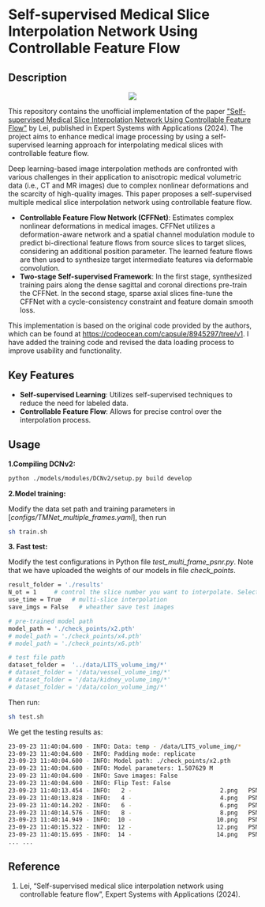 # Self-supervised Medical Slice Interpolation Network Using Controllable Feature Flow

## Description
<p align="center">
  <img src="https://github.com/Hiyeon/MSI/issues/1#issue-2380003322">
</p>

This repository contains the unofficial implementation of the paper ["Self-supervised Medical Slice Interpolation Network Using Controllable Feature Flow"](https://www.sciencedirect.com/science/article/pii/S0957417423024454) by Lei, published in Expert Systems with Applications (2024). The project aims to enhance medical image processing by using a self-supervised learning approach for interpolating medical slices with controllable feature flow.

Deep learning-based image interpolation methods are confronted with various challenges in their application to anisotropic medical volumetric data (i.e., CT and MR images) due to complex nonlinear deformations and the scarcity of high-quality images. This paper proposes a self-supervised multiple medical slice interpolation network using controllable feature flow.

- **Controllable Feature Flow Network (CFFNet)**: Estimates complex nonlinear deformations in medical images. CFFNet utilizes a deformation-aware network and a spatial channel modulation module to predict bi-directional feature flows from source slices to target slices, considering an additional position parameter. The learned feature flows are then used to synthesize target intermediate features via deformable convolution.
- **Two-stage Self-supervised Framework**: In the first stage, synthesized training pairs along the dense sagittal and coronal directions pre-train the CFFNet. In the second stage, sparse axial slices fine-tune the CFFNet with a cycle-consistency constraint and feature domain smooth loss.

This implementation is based on the original code provided by the authors, which can be found at https://codeocean.com/capsule/8945297/tree/v1. I have added the training code and revised the data loading process to improve usability and functionality.

## Key Features
- **Self-supervised Learning**: Utilizes self-supervised techniques to reduce the need for labeled data.
- **Controllable Feature Flow**: Allows for precise control over the interpolation process.

## Usage
**1.Compiling DCNv2:**
```bash
python ./models/modules/DCNv2/setup.py build develop
```

**2.Model training:**

Modify the data set path and training parameters in [_configs/TMNet_multiple_frames.yaml_], then run
```bash
sh train.sh
```

**3. Fast test:**

Modify the test configurations in Python file _test_multi_frame_psnr.py_. Note that we have uploaded the weights of our models in file _check_points_. 
```bash
result_folder = './results'
N_ot = 1     # control the slice number you want to interpolate. Select [1, 3, 5] for [x2, x4, x6] respectively.
use_time = True   # multi-slice interpolation
save_imgs = False   # wheather save test images

# pre-trained model path
model_path = './check_points/x2.pth'   
# model_path = './check_points/x4.pth'
# model_path = './check_points/x6.pth'

# test file path
dataset_folder =  '../data/LITS_volume_img/*'
# dataset_folder = '/data/vessel_volume_img/*'
# dataset_folder = '/data/kidney_volume_img/*'
# dataset_folder = '/data/colon_volume_img/*'
```
Then run:
```bash
sh test.sh
```
We get the testing results as:
```bash
23-09-23 11:40:04.600 - INFO: Data: temp - /data/LITS_volume_img/*
23-09-23 11:40:04.600 - INFO: Padding mode: replicate
23-09-23 11:40:04.600 - INFO: Model path: ./check_points/x2.pth
23-09-23 11:40:04.600 - INFO: Model parameters: 1.507629 M
23-09-23 11:40:04.600 - INFO: Save images: False
23-09-23 11:40:04.600 - INFO: Flip Test: False
23-09-23 11:40:13.454 - INFO:   2 -                         2.png 	PSNR: 39.060180 dB 	SSIM: 0.972012 dB
23-09-23 11:40:13.828 - INFO:   4 -                         4.png 	PSNR: 39.320951 dB 	SSIM: 0.973429 dB
23-09-23 11:40:14.202 - INFO:   6 -                         6.png 	PSNR: 39.100264 dB 	SSIM: 0.972124 dB
23-09-23 11:40:14.576 - INFO:   8 -                         8.png 	PSNR: 39.151693 dB 	SSIM: 0.972499 dB
23-09-23 11:40:14.949 - INFO:  10 -                        10.png 	PSNR: 39.002313 dB 	SSIM: 0.971758 dB
23-09-23 11:40:15.322 - INFO:  12 -                        12.png 	PSNR: 39.097148 dB 	SSIM: 0.973091 dB
23-09-23 11:40:15.695 - INFO:  14 -                        14.png 	PSNR: 39.057419 dB 	SSIM: 0.973872 dB
... ...
```

## Reference
1. Lei, “Self-supervised medical slice interpolation network using controllable feature flow”, Expert Systems with Applications (2024).



